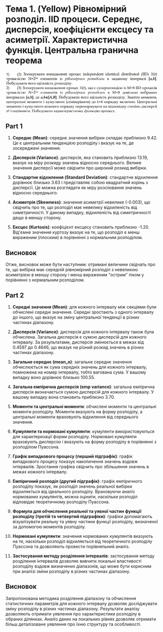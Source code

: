 # Тема 1. (Yellow) Рівномірний розподіл. IID процеси. Середнє, дисперсія, коефіцієнти ексцесу та асиметрії. Характеристична функція. Центральна гранична теорема

<p align="center">
  <img src="./img/Topic_1.jpg" alt="Task 1">
</p>

## Part 1

1. **Середнє (Mean)**: середнє значення вибірки складає приблизно 9.42. Це є центральним тенденцією розподілу і вказує на те, де зосереджені значення.

2. **Дисперсія (Variance)**: дисперсія, яка становить приблизно 13.19, вказує на міру розкиду значень відносно середнього. Велике значення дисперсії може свідчити про широкий розкид вибірки.

3. **Стандартне відхилення (Standard Deviation)**: стандартне відхилення дорівнює близько 3.63 і представляє собою квадратний корінь з дисперсії. Це можна розглядати як міру розсіювання значень відносно середнього.

4. **Асиметрія (Skewness)**: значення асиметрії невелике (-0.003), що свідчить про те, що розподіл має невелику відхиленість від симетричності. У даному випадку, відхиленість від симетричності дещо в меншу сторону.

5. **Ексцес (Kurtosis)**: коефіцієнт ексцесу становить приблизно -1.20. Від'ємне значення куртозу вказує на те, що розподіл є менш вираженим (плоским) в порівнянні з нормальним розподілом.

## Висновок
Отже, висновок може бути наступним: отримані величини свідчать про те, що вибірка має середній рівномірний розподіл з невеликою асиметрією в меншу сторону і менш вираженим "острим" піком у порівнянні з нормальним розподілом.

## Part 2

1. **Середні значення (Mean)**: для кожного інтервалу між секціями були обчислені середні значення. Середні зростають з одного інтервалу до іншого, що вказує на зміну центральної тенденції в різних частинах діапазону.

2. **Дисперсія (Variance)**: дисперсія для кожного інтервалу також була обчислена. Загальна дисперсія є сумою дисперсій для кожного інтервалу. За результатами, дисперсія змінюється в межах від 0.4597 до 0.4646, що вказує на різний розкид значень в різних частинах діапазону.

3. **Загальне середнє (mean_o)**: загальне середнє значення обчислюється як сума середніх значень для кожного інтервалу, помножена на номер інтервалу, тобто вагована сума. У вашому випадку воно дорівнює близько 100.55.

4. **Загальна емпірична дисперсія (emp variance)**: загальна емпірична дисперсія визначається сумою дисперсій для кожного інтервалу. У вашому випадку вона становить приблизно 3.70.

5. **Моменти та центральні моменти**: обчислені моменти та центральні моменти розподілу. Моменти вказують на форму розподілу, а центральні моменти враховують відхилення від середнього значення.

6. **Кумулянти та нормовані кумулянти**: кумулянти використовуються для характеризації форми розподілу. Нормовані кумулянти враховують дисперсію і вказують на форму розподілу в порівнянні з розподілом Пуассона.

7. **Графік випадкового процесу (перший підграфік)**: графік випадкового процесу показує накопичення значень вздовж інтервалів. Зростання графіка свідчить про збільшення значень в межах кожного інтервалу.

8. **Емпіричний розподіл (другий підграфік)**: графік емпіричного розподілу показує, як розподіл значень реальної вибірки відхиляється від ідеального розподілу. Враховуючи аналіз нормованих кумулянтів, можна оцінити, наскільки розподіл відповідає теоретичному розподілу Пуассона.

9. **Формула для обчислення реальної та уявної частин функції розподілу (третій та четвертий підграфіки)**: графіки допомагають візуалізувати реальну та уявну частини функції розподілу, визначеної за допомогою моментів розподілу.

10. **Нормовані кумулянти**: значення нормованих кумулянтів вказують на те, наскільки розподіл відхиляється від теоретичного розподілу Пуассона та дозволяють провести порівняльний аналіз.

11. **Застосування методу розділення інтервалів**: застосування методу розділення інтервалів дозволяє вивчити локальні властивості розподілу вздовж визначених діапазонів, що може бути корисним при аналізі зміни розподілу в різних частинах діапазону.

## Висновок
Запропонована методика розділення діапазону та обчислення статистичних параметрів для кожного інтервалу дозволяє досліджувати зміну розподілу в різних частинах діапазону. Результати аналізу дозволяють отримати уявлення про характеристики розподілу в обраних ділянках.
Аналіз даних на локальних рівнях дозволяє отримати більш деталізоване уявлення про їхню структуру та особливості.